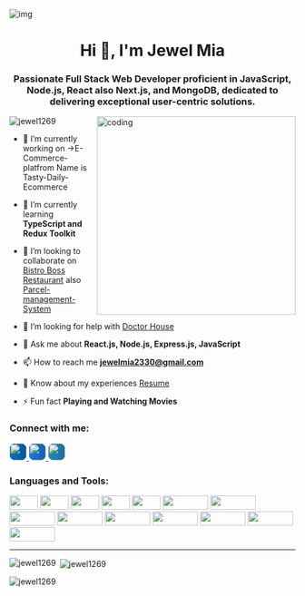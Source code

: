 ![img](https://i.ibb.co/JsJtQMx/Architect-Linkedin-Background.png)

<h1 align="center">Hi 👋, I'm Jewel Mia</h1>
<h3 align="center">Passionate Full Stack Web Developer proficient in JavaScript, Node.js, React also Next.js, and MongoDB, dedicated to delivering exceptional user-centric solutions.</h3>

<img align="right" alt="coding" width="350" src="https://camo.githubusercontent.com/9792d43627b178fd4a45bcabb3647d7b34a62d64baf96a19abf6ea19d5cea8dd/68747470733a2f2f63646e2e6472696262626c652e636f6d2f75736572732f313138373833362f73637265656e73686f74732f363533393432392f70726f6772616d65722e676966">

<p align="left"> <img src="https://komarev.com/ghpvc/?username=jewel1269&label=Profile%20views&color=0e75b6&style=flat-square" alt="jewel1269" /> </p>

- 🔭 I’m currently working on ->E-Commerce-platfrom Name is Tasty-Daily-Ecommerce

- 🌱 I’m currently learning **TypeScript and Redux Toolkit**

- 👯 I’m looking to collaborate on [Bistro Boss Restaurant](https://bistro-boss-restaurant.web.app/) also [Parcel-management-System](https://parcel-system-management.web.app/) 

- 🤝 I’m looking for help with [Doctor House](https://doc-house-362a7.web.app/)

- 💬 Ask me about **React.js, Node.js, Express.js, JavaScript**

- 📫 How to reach me **jewelmia2330@gmail.com**

- 📄 Know about my experiences [Resume](https://drive.google.com/file/d/1nlm5-EWm57c9vmttFeVmWJau3-JVsb3a/view?usp=sharing)

- ⚡ Fun fact **Playing and Watching Movies**

<h3 align="left">Connect with me:</h3>
<p align="left">
  <a href="https://www.linkedin.com/in/jewel-mia/" target="_blank">
    <img src="https://img.shields.io/badge/-LinkedIn-blue?style=flat-square&logo=linkedin&logoColor=white&color=0077B5" height="30" style="border-radius: 10px; background: linear-gradient(to right, #0077B5, #0056A0);" />
  </a>
  <a href="https://web.facebook.com/iftekar13" target="_blank">
    <img src="https://img.shields.io/badge/-Facebook-blue?style=flat-square&logo=facebook&logoColor=white&color=1877F2" height="30" style="border-radius: 10px; background: linear-gradient(to right, #1877F2, #1661AC);" />
  </a>
  <a href="https://codeforces.com/profile/jewel21" target="_blank">
    <img src="https://img.shields.io/badge/-Codeforces-blue?style=flat-square&logo=codeforces&logoColor=white&color=1F8ACB" height="30" style="border-radius: 10px; background: linear-gradient(to right, #1F8ACB, #1A6D9C);" />
  </a>
</p>



<h3 align="left">Languages and Tools:</h3>
<p align="left">
  <img width="50" height="25"  src="https://img.shields.io/badge/-HTML5-E34F26?style=flat-square&logo=html5&logoColor=white" />
  <img width="50" height="25" src="https://img.shields.io/badge/-CSS3-1572B6?style=flat-square&logo=css3" />
  <img width="50" height="25" src="https://img.shields.io/badge/-Tailwind_CSS-38B2AC?style=flat-square&logo=tailwind-css" />
  <img width="50" height="25" src="https://img.shields.io/badge/-Bootstrap-563D7C?style=flat-square&logo=bootstrap" />
  <img width="50" height="25" src="https://img.shields.io/badge/-C-A8B9CC?style=flat-square&logo=c" />
  <img width="80" height="25" src="https://img.shields.io/badge/-JavaScript-black?style=flat-square&logo=javascript" />
  <img width="80" height="25" src="https://img.shields.io/badge/-React-black?style=flat-square&logo=react" />
  <img width="80" height="25" src="https://img.shields.io/badge/-Next.js-black?style=flat-square&logo=next.js" />
  <img width="80" height="25" src="https://img.shields.io/badge/-Node.js-black?style=flat-square&logo=node.js" />
  <img width="80" height="25" src="https://img.shields.io/badge/-Express.js-black?style=flat-square&logo=express" />
  <img width="80" height="25" src="https://img.shields.io/badge/-MongoDB-black?style=flat-square&logo=mongodb" />
  <img width="80" height="25" src="https://img.shields.io/badge/-Firebase-FFCA28?style=flat-square&logo=firebase" />
  <img width="80" height="25" src="https://img.shields.io/badge/-JWT-black?style=flat-square&logo=json-web-tokens" />
  <img width="80" height="25" src="https://img.shields.io/badge/-Vercel-black?style=flat-square&logo=vercel" />
</p>

---

<p><img align="left" src="https://github-readme-streak-stats.herokuapp.com/?user=jewel1269" alt="jewel1269" /></p>
  <p>&nbsp;<img align="center" margin-top="10" src="https://github-readme-stats.vercel.app/api?username=jewel1269&show_icons=true" alt="jewel1269" /></p>

<p><img align="left" src="https://github-readme-stats.vercel.app/api/top-langs/?username=jewel1269&layout=compact&hide=html" alt="jewel1269" /></p>
